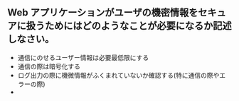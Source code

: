## Web アプリケーションがユーザの機密情報をセキュアに扱うためにはどのようなことが必要になるか記述しなさい。
- 通信にのせるユーザー情報は必要最低限にする
- 通信の際は暗号化する
- ログ出力の際に機微情報がふくまれていないか確認する(特に通信の際やエラーの際)
- 